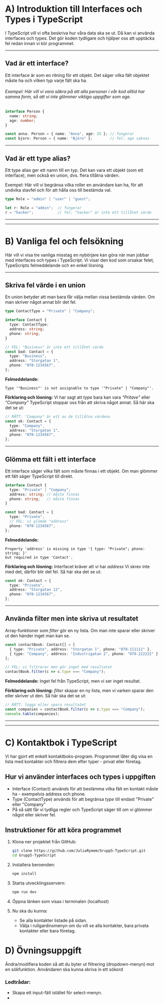 # A) Introduktion till Interfaces och Types i TypeScript

I TypeScript vill vi ofta beskriva hur våra data ska se ut. Då kan vi använda
interfaces och types. Det gör koden tydligare och hjälper oss att upptäcka
fel redan innan vi kör programmet.

---

## Vad är ett interface?

Ett interface är som en ritning för ett objekt.
Det säger vilka fält objektet måste ha och vilken typ varje fält ska ha.

###### Exempel: Här vill vi vara säkra på att alla personer i vår kod alltid har samma form, så att vi inte glömmer viktiga uppgifter som *age*.

```ts
interface Person {
  name: string;
  age: number;
}

const anna: Person = { name: "Anna", age: 25 }; // fungerar
const bjorn: Person = { name: "Björn" };        // fel: age saknas
```

---

## Vad är ett type alias?

Ett type alias ger ett namn till en typ.
Det kan vara ett objekt (som ett interface), men också en union, dvs. flera tillåtna värden.

Exempel: Här vill vi begränsa vilka roller en användare kan ha, för att undvika stavfel och för att hålla oss till bestämda val.

```ts
type Role = "admin" | "user" | "guest";

let r: Role = "admin";  // fungerar
r = "hacker";           // fel: "hacker" är inte ett tillåtet värde
```

---

---

# B) Vanliga fel och felsökning

Här vill vi visa tre vanliga misstag en nybörjare kan göra när man jobbar med interfaces och types i TypeScript.
Vi visar den kod som orsakar felet, TypeScripts felmeddelande och en enkel lösning.

---

## Skriva fel värde i en union

En union betyder att man bara får välja mellan vissa bestämda värden.
Om man skriver något annat blir det fel.

```ts
type ContactType = "Private" | "Company";

interface Contact {
  type: ContactType;
  address: string;
  phone: string;
}

// FEL: "Business" är inte ett tillåtet värde
const bad: Contact = {
  type: "Business",
  address: "Storgatan 1",
  phone: "070-1234567",
};
```

**Felmeddelande:**

```
Type '"Business"' is not assignable to type '"Private" | "Company"'.
```

**Förklaring och lösning:**
Vi har sagt att *type* bara kan vara *"Pritave"* eller *"Company"*
TypeScript stoppar oss från att skriva något annat.
Så här ska det se ut:

```ts
// RÄTT: "Company" är ett av de tillåtna värdena
const ok: Contact = {
  type: "Company",
  address: "Storgatan 1",
  phone: "070-1234567",
};
```

---

## Glömma ett fält i ett interface

Ett interface säger vilka fält som måste finnas i ett objekt.
Om man glömmer ett fält säger TypeScript till direkt.

```ts
interface Contact {
  type: "Private" | "Company";
  address: string; // måste finnas
  phone: string;   // måste finnas
}

const bad: Contact = {
  type: "Private",
  // FEL: vi glömde "address"
  phone: "070-1234567",
};
```

**Felmeddelande:**

```
Property 'address' is missing in type '{ type: "Private"; phone: string; }'
but required in type 'Contact'.
```

**Förklaring och lösning:**
Interfacet kräver att vi har *address* Vi skrev inte med det, därför blir det fel.
Så här ska det se ut:

```ts
const ok: Contact = {
  type: "Private",
  address: "Storgatan 12",
  phone: "070-1234567",
};
```

---

## Använda filter men inte skriva ut resultatet

Array-funktioner som *filter* gör en ny lista.
Om man inte sparar eller skriver ut den händer inget man kan se.

```ts
const contactBook: Contact[] = [
  { type: "Private", address: "Storgatan 1", phone: "070-111111" },
  { type: "Company", address: "Industrigatan 2", phone: "070-222222" }
];

// FEL: vi filtrerar men gör inget med resultatet
contactBook.filter(c => c.type === "Company");
```

**Felmeddelande:**
Inget fel från TypeScript, men vi ser inget resultat.

**Förklaring och lösning:**
*filter* skapar en ny lista, men vi varken sparar den eller skriver ut den.
Så här ska det se ut:

```ts
// RÄTT: logga eller spara resultatet
const companies = contactBook.filter(c => c.type === "Company");
console.table(companies);
```

---

---



# C) Kontaktbok i TypeScript

Vi har gjort ett enkelt kontaktboks-program. Programmet låter dig visa en lista med kontakter och filtrera dem efter typer - privat eller företag.


## Hur vi använder interfaces och types i uppgiften

- Interface (Contact) används för att bestämma vilka fält en kontakt måste ha - exempelvis address och phone.
- Type (ContactType) används för att begränsa *type* till endast "Private" eller "Company"
- På så sätt får vi tydliga regler och TypeScript säger till om vi glömmer något eller skriver fel.


## Instruktioner för att köra programmet

1. Klona ner projektet från GitHub:

   ```bash
   git clone https://github.com/JuliaRymem/Grupp5-TypeScript.git
   cd Grupp5-TypeScript
   ```
2. Installera beroenden:

   ```bash
   npm install
   ```
3. Starta utvecklingsservern:

   ```bash
   npm run dev
   ```
4. Öppna länken som visas i terminalen (localhost)
5. Nu ska du kunna:

   - Se alla kontakter listade på sidan.
   - Välja i rullgardinsmenyn om du vill se alla kontakter, bara privata kontakter eller bara företag.


# D) Övningsuppgift

Ändra/modifiera koden så att du byter ut filtrering (dropdown-menyn) mot en sökfunktion.
Användaren ska kunna skriva in ett sökord

### Ledtrådar:

- Skapa ett input-fält istället för select-menyn.
-
